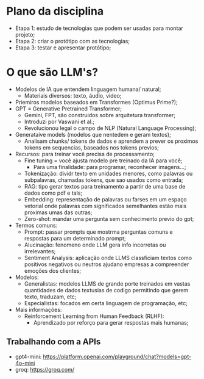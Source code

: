 # Plano da disciplina

- Etapa 1: estudo de tecnologias que podem ser usadas para montar projeto;
- Etapa 2: criar o protótipo com as tecnologias;
- Etapa 3: testar e apresentar protótipo;

# O que são LLM's?

- Modelos de IA que entendem linguagem humana/ natural;
  - Materiais diversos: texto, áudio, vídeo;
- Priemiros modelos baseados em Transformes (Optimus Prime?);
- GPT = Generative Pretrained Transformer;
  - Gemini, FPT, são construidos sobre arquitetura transformer;
  - Introduzi por Vaswani et al.;
  - Revolucionou legal o campo de NLP (Natural Language Processing);
- Generataive models (modelos que nentedem e geram textos);
  - Analisam chunks/ tokens de dados e aprendem a prever os proximos 
    tokens em sequencias, baseados nos tokens previos;
- Recursos: para treinar você precisa de processamento;
  - Fine tuning = você ajusta modelo pre treinado da IA para você;
    - Para uma finalidade: para programar, reconhecer imagens...;
  - Tokenização: dividr texto em unidades menores, como palavras 
    ou subpalavras, chamadas tokens, que sao usados como entrada;
  - RAG: tipo gerar textos para treinamento a partir de uma base de
    dados como pdf e tals;
  - Embedding: representação de palavras ou farses em um espaço
    vetorial onde palavras com significados semelhantes estão mais
    proximas umas das outras;
  - Zero-shot: mandar uma pergunta sem conhecimento previo do gpt;
- Termos comuns:
  - Prompt: passar prompts que mostrma perguntas comuns e respostas 
    para um determinado prompt;
  - Alucinação: fenomeno onde LLM gera info incorretas ou irrelevantes;
  - Sentiment Analysis: aplicação onde LLMS classficiam textos como 
    positivos negativos ou neutros ajudano empresas a compreender
    emoções dos clientes;
- Modelos:
  - Generalistas: modelos LLMS de grande porte treinados em vastas
    quantidades de dados textusias de codigo permitindo que gerem texto,
    traduzam, etc;
  - Especialistas: focados em certa linguagem de programação, etc;
- Mais informações:
  - Reinforcement Learning from Human Feedback (RLHF):
    - Aprendizado por reforço para gerar respostas mais humanas;

## Trabalhando com a APIs

- gpt4-mini: https://platform.openai.com/playground/chat?models=gpt-4o-mini
- groq: https://groq.com/